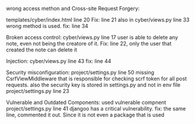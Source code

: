  wrong access methon and Cross-site Request Forgery:
<form action="add/" method = "get">
templates/cyber/index.html line 20
Fix: line 21 
also in cyber/views.py line 33 wrong method is used. 
fix: line 34


Broken access control: 
cyber/views.py line 17 user is able to delete any note, even not being the creatore of it. 
Fix: line 22, only the user that created the note can delete it 


Injection: 
cyber/views.py line 43 
fix: line 44 

Security misconfiguration: project/settings.py line 50 
missing CsrfViewMiddleware that is responsible for checking scrf token for all post requests. 
also the security key is stored in settings.py and not in env file project/settings.py line 23

Vulnerable and Outdated Components: 
used vulnerable compnent project/settings.py line 41 djangoo
has a critical vulnerability. 
fix: the same line, commented it out. Since it is not even a package that is used 